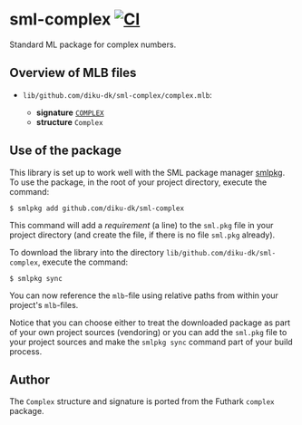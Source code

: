 # sml-complex [![CI](https://github.com/diku-dk/sml-complex/workflows/CI/badge.svg)](https://github.com/diku-dk/sml-complex/actions)

Standard ML package for complex numbers.

## Overview of MLB files

- `lib/github.com/diku-dk/sml-complex/complex.mlb`:

  - **signature** [`COMPLEX`](lib/github.com/diku-dk/sml-complex/complex.sig)
  - **structure** `Complex`

## Use of the package

This library is set up to work well with the SML package manager
[smlpkg](https://github.com/diku-dk/smlpkg).  To use the package, in
the root of your project directory, execute the command:

```
$ smlpkg add github.com/diku-dk/sml-complex
```

This command will add a _requirement_ (a line) to the `sml.pkg` file in your
project directory (and create the file, if there is no file `sml.pkg`
already).

To download the library into the directory
`lib/github.com/diku-dk/sml-complex`, execute the command:

```
$ smlpkg sync
```

You can now reference the `mlb`-file using relative paths from within
your project's `mlb`-files.

Notice that you can choose either to treat the downloaded package as
part of your own project sources (vendoring) or you can add the
`sml.pkg` file to your project sources and make the `smlpkg sync`
command part of your build process.

## Author

The `Complex` structure and signature is ported from the Futhark `complex`
package.
